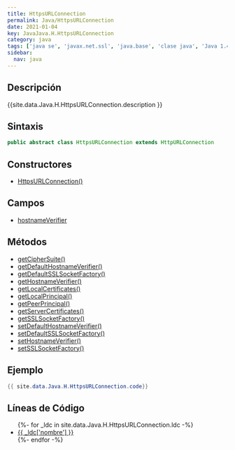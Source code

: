 ```yaml
---
title: HttpsURLConnection
permalink: Java/HttpsURLConnection
date: 2021-01-04
key: JavaJava.H.HttpsURLConnection
category: java
tags: ['java se', 'javax.net.ssl', 'java.base', 'clase java', 'Java 1.4']
sidebar: 
  nav: java
---
```


## Descripción
{{site.data.Java.H.HttpsURLConnection.description }}

## Sintaxis
~~~java
public abstract class HttpsURLConnection extends HttpURLConnection
~~~

## Constructores
* [HttpsURLConnection()](/Java/HttpsURLConnection/HttpsURLConnection/)

## Campos
* [hostnameVerifier](/Java/HttpsURLConnection/hostnameVerifier)

## Métodos
* [getCipherSuite()](/Java/HttpsURLConnection/getCipherSuite)
* [getDefaultHostnameVerifier()](/Java/HttpsURLConnection/getDefaultHostnameVerifier)
* [getDefaultSSLSocketFactory()](/Java/HttpsURLConnection/getDefaultSSLSocketFactory)
* [getHostnameVerifier()](/Java/HttpsURLConnection/getHostnameVerifier)
* [getLocalCertificates()](/Java/HttpsURLConnection/getLocalCertificates)
* [getLocalPrincipal()](/Java/HttpsURLConnection/getLocalPrincipal)
* [getPeerPrincipal()](/Java/HttpsURLConnection/getPeerPrincipal)
* [getServerCertificates()](/Java/HttpsURLConnection/getServerCertificates)
* [getSSLSocketFactory()](/Java/HttpsURLConnection/getSSLSocketFactory)
* [setDefaultHostnameVerifier()](/Java/HttpsURLConnection/setDefaultHostnameVerifier)
* [setDefaultSSLSocketFactory()](/Java/HttpsURLConnection/setDefaultSSLSocketFactory)
* [setHostnameVerifier()](/Java/HttpsURLConnection/setHostnameVerifier)
* [setSSLSocketFactory()](/Java/HttpsURLConnection/setSSLSocketFactory)

## Ejemplo
~~~java
{{ site.data.Java.H.HttpsURLConnection.code}}
~~~

## Líneas de Código
<ul>
{%- for _ldc in site.data.Java.H.HttpsURLConnection.ldc -%}
   <li>
       <a href="{{_ldc['url'] }}">{{ _ldc['nombre'] }}</a>
   </li>
{%- endfor -%}
</ul>
